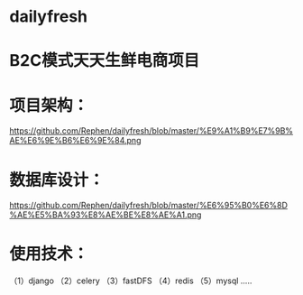 # dailyfresh
# B2C模式天天生鲜电商项目
# 项目架构：
https://github.com/Rephen/dailyfresh/blob/master/%E9%A1%B9%E7%9B%AE%E6%9E%B6%E6%9E%84.png 
# 数据库设计：
https://github.com/Rephen/dailyfresh/blob/master/%E6%95%B0%E6%8D%AE%E5%BA%93%E8%AE%BE%E8%AE%A1.png
# 使用技术：
（1）django
（2）celery
（3）fastDFS
（4）redis
（5）mysql
.....
